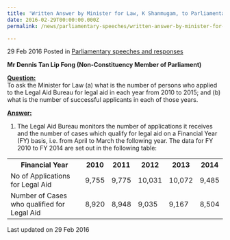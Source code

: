 ```yaml
---
title: 'Written Answer by Minister for Law, K Shanmugam, to Parliamentary Question on Applications for Legal Aid'
date: 2016-02-29T00:00:00.000Z
permalink: /news/parliamentary-speeches/written-answer-by-minister-for-law--k-shanmugam--to-parliamentar6

---
```



29 Feb 2016 Posted in [Parliamentary speeches and responses](/news/parliamentary-speeches) 

**Mr Dennis Tan Lip Fong (Non-Constituency Member of Parliament)**

**<u>Question:</u>**  
To ask the Minister for Law (a) what is the number of persons who applied to the Legal Aid Bureau for legal aid in each year from 2010 to 2015; and (b) what is the number of successful applicants in each of those years. 


**<u>Answer:</u>**  
1. The Legal Aid Bureau monitors the number of applications it receives and the number of cases which qualify for legal aid on a Financial Year (FY) basis, i.e. from April to March the following year. The data for FY 2010 to FY 2014 are set out in the following table:

<table class="table-h">
<tr>
<th>Financial Year</th>
<th>2010</th>
<th>2011</th>
<th>2012</th>
<th>2013</th>
<th>2014</th>
</tr>
<tr>
<td>No of Applications for Legal Aid</td>
<td>9,755</td>
<td>
9,775</td>
<td>
10,031</td>
<td>10,072</td>
<td>9,485</td>
</tr>
<tr>
<td>Number of Cases who qualified for Legal Aid</td>
<td>8,920</td>
<td>8,948</td>
<td>9,035</td>
<td>9,167</td>
<td>8,504</td>
</tr>
</table>


<p class="right-side-updated">Last updated on 29 Feb 2016</p> 








